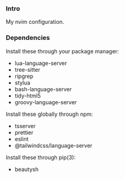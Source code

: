 ### Intro

My nvim configuration.

### Dependencies

Install these through your package manager:

- lua-language-server
- tree-sitter
- ripgrep
- stylua
- bash-language-server
- tidy-html5
- groovy-language-server

Install these globally through npm:

- tsserver
- prettier
- eslint
- @tailwindcss/language-server

Install these through pip(3):

- beautysh
